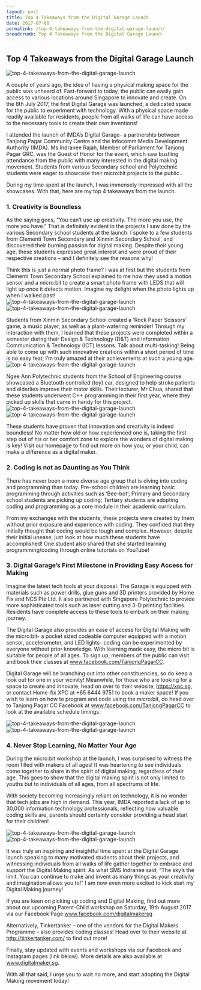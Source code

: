 ```yaml
---
layout: post
title: Top 4 Takeaways from the Digital Garage Launch
date: 2017-07-08
permalink: /top-4-takeaways-from-the-digital-garage-launch/
breadcrumb: Top 4 Takeaways from the Digital Garage Launch
---
```


## Top 4 Takeaways from the Digital Garage Launch

![top-4-takeaways-from-the-digital-garage-launch](/images/stories/features/top-4-takeaways-from-the-digital-garage-launch/top-4-takeaways-from-the-digital-garage-launch1.jpg)<br>

A couple of years ago, the idea of having a physical making space for the public was unheard of. Fast-forward to today, the public can easily gain access to various locations around Singapore to innovate and create. On the 8th July 2017, the first Digital Garage was launched, a dedicated space for the public to experiment with technology. With a physical space made readily available for residents, people from all walks of life can have access to the necessary tools to create their own inventions!

I attended the launch of IMDA’s Digital Garage- a partnership between Tanjong Pagar Community Centre and the Infocomm Media Development Authority (IMDA). Ms Indranee Rajah, Member of Parliament for Tanjong Pagar GRC, was the Guest of Honor for the event, which saw bustling attendance from the public with many interested in the digital making movement. Students from various Secondary school and Polytechnic students were eager to showcase their micro:bit projects to the public..  

During my time spent at the launch, I was immensely impressed with all the showcases. With that, here are my top 4 takeaways from the launch. 

### 1. Creativity is Boundless
As the saying goes, “You can’t use up creativity. The more you use, the more you have.” That is definitely evident in the projects I saw done by the various Secondary school students at the launch. I spoke to a few students from Clementi Town Secondary and Xinmin Secondary School, and discovered their burning passion for digital making. Despite their young age, these students expressed great interest and were proud of their respective creations – and I definitely see the reasons why!

Think this is just a normal photo frame? I was at first but the students from Clementi Town Secondary School explained to me how they used a motion sensor and a micro:bit  to create a smart photo frame with LEDS that will light up once it detects motion. Imagine my delight when the photo lights up when I walked past!<br>
![top-4-takeaways-from-the-digital-garage-launch](/images/stories/features/top-4-takeaways-from-the-digital-garage-launch/top-4-takeaways-from-the-digital-garage-launch2.jpg)<br>
![top-4-takeaways-from-the-digital-garage-launch](/images/stories/features/top-4-takeaways-from-the-digital-garage-launch/top-4-takeaways-from-the-digital-garage-launch3.JPG)<br>

Students from Xinmin Secondary School created a ‘Rock Paper Scissors’ game, a music player, as well as a plant-watering reminder! Through my interaction with them, I learned that these projects were completed within a semester during their Design & Technology (D&T) and Information Communication & Technology (ICT) lessons. Talk about multi-tasking! Being able to come up with such innovative creations within a short period of time is no easy feat; I’m truly amazed at their achievements at such a young age.<br>
![top-4-takeaways-from-the-digital-garage-launch](/images/stories/features/top-4-takeaways-from-the-digital-garage-launch/top-4-takeaways-from-the-digital-garage-launch4.jpg)<br>

Ngee Ann Polytechnic students from the School of Engineering course showcased a Bluetooth controlled (toy) car, designed to help stroke patients and elderlies improve their motor skills. Their lecturer, Mr Chua, shared that these students underwent C++ programming in their first year, where they picked up skills that came in handy for this project.<br>
![top-4-takeaways-from-the-digital-garage-launch](/images/stories/features/top-4-takeaways-from-the-digital-garage-launch/top-4-takeaways-from-the-digital-garage-launch5.JPG)<br>
![top-4-takeaways-from-the-digital-garage-launch](/images/stories/features/top-4-takeaways-from-the-digital-garage-launch/top-4-takeaways-from-the-digital-garage-launch6.JPG)<br>

These students have proven that innovation and creativity is indeed boundless! No matter how old or how experienced one is, taking the first step out of his or her comfort zone to explore the wonders of digital making is key! Visit our homepage to find out more on how you, or your child, can make a difference as a digital maker. 

### 2. Coding is not as Daunting as You Think
There has never been a more diverse age group that is diving into coding and programming than today. Pre-school children are learning basic programming through activities such as ‘Bee-bot’; Primary and Secondary school students are picking up coding; Tertiary students are adopting coding and programming as a core module in their academic curriculum. 

From my exchanges with the students, these projects were created by them without prior exposure and experience with coding. They confided that they initially thought that coding would be tough and complex. However, despite their initial unease, just look at how much these students have accomplished! One student also shared that she started learning programming/coding through online tutorials on YouTube!

### 3. Digital Garage’s First Milestone in Providing Easy Access for Making
Imagine the latest tech tools at your disposal. The Garage is equipped with materials such as power drills, glue guns and 3D printers provided by Home Fix and NCS Pte Ltd. It also partnered with Singapore Polytechnic to provide more sophisticated tools such as laser cutting and 3-D printing facilities. Residents have complete access to these tools to embark on their making journey.

The Digital Garage also provides an ease of access for Digital Making with the micro:bit- a pocket sized codeable computer equipped with a motion sensor, accelerometer, and LED lights- coding can be experimented by everyone without prior knowledge. With learning made easy, the micro:bit is suitable for people of all ages. To sign up, members of the public can visit and book their classes at www.facebook.com/TanjongPagarCC. 

Digital Garage will be branching out into other constituencies, so do keep a look out for one in your vicinity! Meanwhile, for those who are looking for a space to create and innovate, head on over to their website, https://xpc.sg, or contact Home-fix XPC at +65 6444 9751 to book a maker space! If you wish to learn on how to program and code using the micro:bit, do head over to Tanjong Pagar CC Facebook at www.facebook.com/TanjongPagarCC to look at the available schedule timings.

![top-4-takeaways-from-the-digital-garage-launch](/images/stories/features/top-4-takeaways-from-the-digital-garage-launch/top-4-takeaways-from-the-digital-garage-launch7.JPG)<br>
![top-4-takeaways-from-the-digital-garage-launch](/images/stories/features/top-4-takeaways-from-the-digital-garage-launch/top-4-takeaways-from-the-digital-garage-launch8.JPG)<br>

### 4. Never Stop Learning, No Matter Your Age
During the micro:bit workshop at the launch, I was surprised to witness the room filled with makers of all ages! It was heartening to see individuals come together to share in the spirit of digital making, regardless of their age. This goes to show that the digital making spirit is not only limited to youths but to individuals of all ages, from all spectrums of life. 

With society becoming increasingly reliant on technology, it is no wonder that tech jobs are high in demand. This year, IMDA reported a lack of up to 30,000 information technology professionals, reflecting how valuable coding skills are, parents should certainly consider providing a head start for their children!

![top-4-takeaways-from-the-digital-garage-launch](/images/stories/features/top-4-takeaways-from-the-digital-garage-launch/top-4-takeaways-from-the-digital-garage-launch9.JPG)<br>
![top-4-takeaways-from-the-digital-garage-launch](/images/stories/features/top-4-takeaways-from-the-digital-garage-launch/top-4-takeaways-from-the-digital-garage-launch10.JPG)<br>

It was truly an inspiring and insightful time spent at the Digital Garage launch speaking to many motivated students about their projects, and witnessing individuals from all walks of life gather together to embrace and support the Digital Making spirit. As what SMS Indranee said, “The sky’s the limit. You can continue to make and invent as many things as your creativity and imagination allows you to!” I am now even more excited to kick start my Digital Making journey!

If you are keen on picking up coding and Digital Making, find out more about our upcoming Parent-Child workshop on Saturday, 19th August 2017 via our Facebook Page www.facebook.com/digitalmakersg

Alternatively, Tinkertanker – one of the vendors for the Digital Makers Programme – also provides coding classes! Head over to their website at http://tinkertanker.com/ to find out more!

Finally, stay updated with events and workshops via our Facebook and Instagram pages (link below). More details are also available at www.digitalmaker.sg.

With all that said, I urge you to wait no more, and start adopting the Digital Making movement today!
